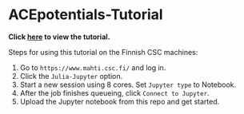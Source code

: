 # ACEpotentials-Tutorial

**Click [here](https://github.com/wcwitt/ACEpotentials-Tutorial/blob/main/ACEpotentials-Tutorial.ipynb) to view the tutorial.**

Steps for using this tutorial on the Finnish CSC machines:

1. Go to `https://www.mahti.csc.fi/` and log in.
2. Click the `Julia-Jupyter` option.
3. Start a new session using 8 cores. Set `Jupyter type` to Notebook.
4. After the job finishes queueing, click `Connect to Jupyter`.
5. Upload the Jupyter notebook from this repo and get started.
